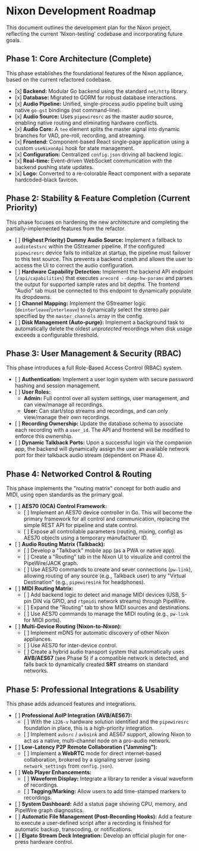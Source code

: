 # Nixon Development Roadmap

This document outlines the development plan for the Nixon project, reflecting the current 'Nixon-testing' codebase and incorporating future goals.

## Phase 1: Core Architecture (Complete)

This phase establishes the foundational features of the Nixon appliance, based on the current refactored codebase.

* \[x\] **Backend:** Modular Go backend using the standard `net/http` library.
* \[x\] **Database:** Migrated to GORM for robust database interactions.
* \[x\] **Audio Pipeline:** Unified, single-process audio pipeline built using native `go-gst` bindings (not command-line).
* \[x\] **Audio Source:** Uses `pipewiresrc` as the master audio source, enabling native routing and eliminating hardware conflicts.
* \[x\] **Audio Core:** A `tee` element splits the master signal into dynamic branches for VAD, pre-roll, recording, and streaming.
* \[x\] **Frontend:** Component-based React single-page application using a custom `useNixonApi` hook for state management.
* \[x\] **Configuration:** Centralized `config.json` driving all backend logic.
* \[x\] **Real-time:** Event-driven WebSocket communication with the backend pushing state updates.
* \[x\] **Logo:** Converted to a re-colorable React component with a separate hardcoded-black favicon.

## Phase 2: Stability & Feature Completion (Current Priority)

This phase focuses on hardening the new architecture and completing the partially-implemented features from the refactor.

* \[ \] **(Highest Priority) Dummy Audio Source:** Implement a fallback to `audiotestsrc` within the GStreamer pipeline. If the configured `pipewiresrc` device fails to initialize at startup, the pipeline must failover to this test source. This prevents a backend crash and allows the user to access the UI to correct the audio configuration.
* \[ \] **Hardware Capability Detection:** Implement the backend API endpoint (`/api/capabilities`) that executes `arecord --dump-hw-params` and parses the output for supported sample rates and bit depths. The frontend "Audio" tab must be connected to this endpoint to dynamically populate its dropdowns.
* \[ \] **Channel Mapping:** Implement the GStreamer logic (`deinterleave`/`interleave`) to dynamically select the stereo pair specified by the `master_channels` array in the config.
* \[ \] **Disk Management (Auto-purge):** Implement a background task to automatically delete the oldest *unprotected* recordings when disk usage exceeds a configurable threshold.

## Phase 3: User Management & Security (RBAC)

This phase introduces a full Role-Based Access Control (RBAC) system.

* \[ \] **Authentication:** Implement a user login system with secure password hashing and session management.
* \[ \] **User Roles:**
    * **Admin:** Full control over all system settings, user management, and can view/manage all recordings.
    * **User:** Can start/stop streams and recordings, and can only view/manage their own recordings.
* \[ \] **Recording Ownership:** Update the database schema to associate each recording with a `user_id`. The API and frontend will be modified to enforce this ownership.
* \[ \] **Dynamic Talkback Ports:** Upon a successful login via the companion app, the backend will dynamically assign the user an available network port for their talkback audio stream (dependent on Phase 4).

## Phase 4: Networked Control & Routing

This phase implements the "routing matrix" concept for both audio and MIDI, using open standards as the primary goal.

* \[ \] **AES70 (OCA) Control Framework:**
    * \[ \] Implement an AES70 device controller in Go. This will become the primary framework for all control and communication, replacing the simple REST API for pipeline and state control.
    * \[ \] Expose all controllable parameters (routing, mixing, config) as AES70 objects using a temporary manufacturer ID.
* \[ \] **Audio Routing Matrix (Talkback):**
    * \[ \] Develop a "Talkback" mobile app (as a PWA or native app).
    * \[ \] Create a "Routing" tab in the Nixon UI to visualize and control the PipeWire/JACK graph.
    * \[ \] Use AES70 commands to create and sever connections (`pw-link`), allowing routing of any source (e.g., Talkback user) to any "Virtual Destination" (e.g., `pipewiresink` for headphones).
* \[ \] **MIDI Routing Matrix:**
    * \[ \] Add backend logic to detect and manage MIDI devices (USB, 5-pin DIN via GPIO, and `rtpmidi` network streams) through PipeWire.
    * \[ \] Expand the "Routing" tab to show MIDI sources and destinations.
    * \[ \] Use AES70 commands to manage the MIDI routing (e.g., `pw-link` for MIDI ports).
* \[ \] **Multi-Device Routing (Nixon-to-Nixon):**
    * \[ \] Implement mDNS for automatic discovery of other Nixon appliances.
    * \[ \] Use AES70 for inter-device control.
    * \[ \] Create a hybrid audio transport system that automatically uses **AVB/AES67** (see Phase 5) if a compatible network is detected, and falls back to dynamically created **SRT** streams on standard networks.

## Phase 5: Professional Integrations & Usability

This phase adds advanced features and integrations.

* \[ \] **Professional AoIP Integration (AVB/AES67):**
    * \[ \] With the `i226-v` hardware solution identified and the `pipewiresrc` foundation in place, this is a high-priority integration.
    * \[ \] Implement `avbsrc` / `avbsink` and AES67 support, allowing Nixon to act as a native, multi-channel node on a pro-audio network.
* \[ \] **Low-Latency P2P Remote Collaboration ("Jamming"):**
    * \[ \] Implement a **WebRTC** mode for direct internet-based collaboration, brokered by a signaling server (using `network_settings` from `config.json`).
* \[ \] **Web Player Enhancements:**
    * \[ \] **Waveform Display:** Integrate a library to render a visual waveform of recordings.
    * \[ \] **Tagging/Marking:** Allow users to add time-stamped markers to recordings.
* \[ \] **System Dashboard:** Add a status page showing CPU, memory, and PipeWire graph diagnostics.
* \[ \] **Automatic File Management (Post-Recording Hooks):** Add a feature to execute a user-defined script after a recording is finished for automatic backup, transcoding, or notifications.
* \[ \] **Elgato Stream Deck Integration:** Develop an official plugin for one-press hardware control.
